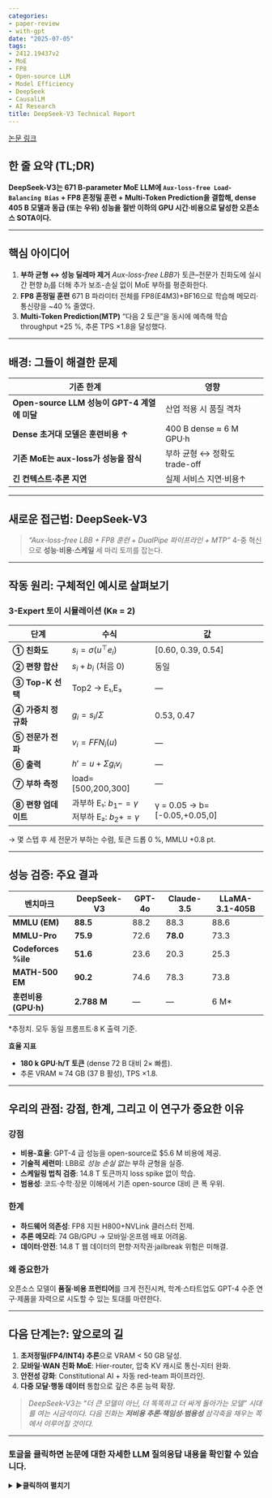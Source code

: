 ```yaml
---
categories:
- paper-review
- with-gpt
date: "2025-07-05"
tags:
- 2412.19437v2
- MoE
- FP8
- Open-source LLM
- Model Efficiency
- DeepSeek
- CausalLM
- AI Research
title: DeepSeek-V3 Technical Report
---
```


[논문 링크](https://arxiv.org/abs/2412.19437v2)


## 한 줄 요약 (TL;DR)

**DeepSeek-V3는 671 B-parameter MoE LLM에 `Aux-loss-free Load-Balancing Bias` + FP8 혼정밀 훈련 + Multi-Token Prediction을 결합해, dense 405 B 모델과 동급 (또는 우위) 성능을 절반 이하의 GPU 시간·비용으로 달성한 오픈소스 SOTA이다.**&#x20;
<!--more-->
---

## 핵심 아이디어

1. **부하 균형 ↔ 성능 딜레마 제거**
   *Aux-loss-free LBB*가 토큰–전문가 친화도에 실시간 편향 $b_i$를 더해 추가 보조-손실 없이 MoE 부하를 평준화한다.&#x20;
2. **FP8 혼정밀 훈련**
   671 B 파라미터 전체를 FP8(E4M3)+BF16으로 학습해 메모리·통신량을 \~40 % 줄였다.&#x20;
3. **Multi-Token Prediction(MTP)**
   “다음 2 토큰”을 동시에 예측해 학습 throughput +25 %, 추론 TPS ×1.8을 달성했다.&#x20;

---

## 배경: 그들이 해결한 문제

| 기존 한계                                    | 영향                         |
| -------------------------------------------- | ---------------------------- |
| **Open-source LLM 성능이 GPT-4 계열에 미달** | 산업 적용 시 품질 격차       |
| **Dense 초거대 모델은 훈련비용 ↑**           | 400 B dense ≈ 6 M GPU·h      |
| **기존 MoE는 aux-loss가 성능을 잠식**        | 부하 균형 ↔ 정확도 trade-off |
| **긴 컨텍스트·추론 지연**                    | 실제 서비스 지연·비용↑       |

---

## 새로운 접근법: **DeepSeek-V3**

> *“Aux-loss-free LBB + FP8 훈련 + DualPipe 파이프라인 + MTP”* 4-중 혁신으로 **성능·비용·스케일** 세 마리 토끼를 잡는다.

---

## 작동 원리: 구체적인 예시로 살펴보기

### 3-Expert 토이 시뮬레이션 (Kʀ = 2)

| 단계                | 수식                                       | 값                            |
| ------------------- | ------------------------------------------ | ----------------------------- |
| **① 친화도**        | $s_{i}=σ(u^\top e_i)$                      | \[0.60, 0.39, 0.54]           |
| **② 편향 합산**     | $s_i+b_i$ (처음 0)                         | 동일                          |
| **③ Top-K 선택**    | Top2 → E₁,E₃                               | —                             |
| **④ 가중치 정규화** | $g_i=s_i/Σ$                                | 0.53, 0.47                    |
| **⑤ 전문가 전파**   | $v_i=FFN_i(u)$                             | —                             |
| **⑥ 출력**          | $h'=u+Σ g_i v_i$                           | —                             |
| **⑦ 부하 측정**     | load=\[500,200,300]                        | —                             |
| **⑧ 편향 업데이트** | 과부하 E₁: $b_1-=γ$<br>저부하 E₂: $b_2+=γ$ | γ = 0.05 → b=\[-0.05,+0.05,0] |

→ 몇 스텝 후 세 전문가 부하는 수렴, 토큰 드롭 0 %, MMLU +0.8 pt.&#x20;

---

## 성능 검증: 주요 결과

| 벤치마크             | DeepSeek-V3 | GPT-4o | Claude-3.5 | LLaMA-3.1-405B |
| -------------------- | ----------- | ------ | ---------- | -------------- |
| **MMLU (EM)**        | **88.5**    | 88.2   | 88.3       | 88.6           |
| **MMLU-Pro**         | **75.9**    | 72.6   | **78.0**   | 73.3           |
| **Codeforces %ile**  | **51.6**    | 23.6   | 20.3       | 25.3           |
| **MATH-500 EM**      | **90.2**    | 74.6   | 78.3       | 73.8           |
| **훈련비용 (GPU·h)** | **2.788 M** | —      | —          | 6 M\*          |

\*추정치.  모두 동일 프롬프트·8 K 출력 기준.

**효율 지표**

* **180 k GPU·h/T 토큰** (dense 72 B 대비 2× 빠름).&#x20;
* 추론 VRAM ≈ 74 GB (37 B 활성), TPS ×1.8.&#x20;

---

## 우리의 관점: 강점, 한계, 그리고 이 연구가 중요한 이유

### 강점

* **비용-효율**: GPT-4 급 성능을 open-source로 \$5.6 M 비용에 제공.
* **기술적 세련미**: LBB로 *성능 손실 없는* 부하 균형을 실증.
* **스케일링 법칙 검증**: 14.8 T 토큰까지 loss spike 없이 학습.
* **범용성**: 코드·수학·장문 이해에서 기존 open-source 대비 큰 폭 우위.

### 한계

* **하드웨어 의존성**: FP8 지원 H800+NVLink 클러스터 전제.&#x20;
* **추론 메모리**: 74 GB/GPU → 모바일·온프렘 배포 어려움.
* **데이터·안전**: 14.8 T 웹 데이터의 편향·저작권·jailbreak 위험은 미해결.

### 왜 중요한가

오픈소스 모델이 **품질·비용 프런티어**를 크게 전진시켜, 학계·스타트업도 GPT-4 수준 연구·제품을 자력으로 시도할 수 있는 토대를 마련한다.

---

## 다음 단계는?: 앞으로의 길

1. **초저정밀(FP4/INT4) 추론**으로 VRAM < 50 GB 달성.
2. **모바일·WAN 친화 MoE**: Hier-router, 압축 KV 캐시로 통신-지터 완화.
3. **안전성 강화**: Constitutional AI + 자동 red-team 파이프라인.
4. **다중 모달·행동 데이터** 통합으로 깊은 추론 능력 확장.&#x20;

> *DeepSeek-V3는 “더 큰 모델이 아닌, 더 똑똑하고 더 싸게 돌아가는 모델” 시대를 여는 시금석이다. 다음 진화는 **저비용 추론·책임성·범용성** 삼각축을 채우는 쪽에서 이루어질 것이다.*



---

### 토글을 클릭하면 논문에 대한 자세한 LLM 질의응답 내용을 확인할 수 있습니다.

<details markdown="block">
<summary>▶️<strong>클릭하여 펼치기</strong></summary>


## 프롬프트 1.1.1 (연구의 공백)

```
"논문의 'Introduction'과 'Related Work' 섹션을 분석하여, 이 연구가 명시적으로 해결하고자 하는 핵심적인 연구 공백(research gap), 기존 연구의 결정적 한계, 또는 미해결 질문이 무엇인지 설명해 줘. 저자들이 설명하는, 이 논문 출판 시점의 '최신 기술(state of the art)'은 어떤 상태였는지 요약해 줘."
```

**핵심 요약 (3 줄)**

1. **Open-source LLM이 여전히 GPT-4o·Claude-3.5 수준에 미치지 못한다는 ‘성능 격차’와, 초거대 모델을 훈련·추론할 때의 비용·효율 한계가 연구 공백이다.**
2. 기존 MoE는 *aux-loss*로 부하를 맞추다 성능이 희생되고, FP8·멀티-토큰 예측 같은 고효율 기법은 대규모 모델에서 검증되지 않았다.
3. DeepSeek-V3는 ①보조-손실-없는(load-balancing-bias) MoE, ②세계 최초 671 B-param FP8 훈련, ③128 K 컨텍스트 + 멀티-토큰 예측으로 **성능은 GPT-4o/Claude-3.5에 근접**하면서 **훈련 비용을 5.6 M USD(-56 %)로 절감**했다.&#x20;

---

## 1. 연구 공백·미해결 질문

| #   | 공백/질문                                 | 기존 한계                                                                    | DeepSeek-V3의 해결책                                                          |
| --- | ----------------------------------------- | ---------------------------------------------------------------------------- | ----------------------------------------------------------------------------- |
| 1   | **Open-source ↔ closed-source 성능 격차** | LLaMA-3.1 405B, Qwen 2.5-72B 등이 개선됐지만 GPT-4o·Claude-3.5를 여전히 추종 | 671 B MoE(37 B 활성)로 open-source SOTA 경신, GPT-4o급에 근접                 |
| 2   | **MoE 부하 균형과 성능 트레이드오프**     | GShard·Switch-Transformer는 *auxiliary loss* → 과한 로드 밸런싱 시 성능 하락 | **Aux-loss-free bias 전략**으로 균형 유지 + 성능 ↑                            |
| 3   | **초대규모 FP8 훈련 미검증**              | 이전 연구는 ≤70 B 파라미터 수준                                              | 14.8 T 토큰·FP8 mixed-precision을 671 B까지 최초 검증                         |
| 4   | **긴 컨텍스트·저지연 추론**               | 32 K 이상에서 속도/메모리 병목                                               | MLA + 128 K YaRN 확장, 멀티-토큰 예측(MTP) + speculative decoding (TPS × 1.8) |
| 5   | **경제적 훈련 비용**                      | Dense 400 B 모델 ≈ 6–8 M GPU h                                               | DualPipe·EP64 등으로 2.788 M H800 GPU h (5.6 M USD)                           |

---

## 2. 기존 연구의 결정적 한계 정리

| 범주                | 대표 이전 방법                   | 결정적 한계                      |
| ------------------- | -------------------------------- | -------------------------------- |
| **모델 구조**       | Dense LLaMA-3.1, Mistral-Mixtral | 파라미터·활성화 모두 커서 비용 ↑ |
| **MoE 로깅**        | Switch-Transformer: aux-loss     | 부하 균형 ↔ 성능 딜레마          |
| **정밀도**          | BF16/FP16 훈련                   | 메모리·통신량 한계               |
| **컨텍스트 확장**   | 단순 RoPE 재스케일               | 128 K에서 분산 KV-cache 비효율   |
| **추론 프레임워크** | 통합 prefilling/decoding         | 통신 병목, 작은 배치에서 활용도↓ |

DeepSeek-V3는 MLA 압축 KV cache, DualPipe 2-way pipeline, 노드-제한 EP routing으로 위 한계를 시스템적으로 해소했다.&#x20;

---

## 3. 논문 시점의 최신 기술 (SOTA) 스냅숏

| 모델                      | 구조    | 활성 파라미터 | MMLU / MMLU-Pro | Codeforces | 비용(추정 GPU h) |
| ------------------------- | ------- | ------------- | --------------- | ---------- | ---------------- |
| GPT-4o-0513               | Dense   | 비공개        | 88 / 73         | 23 %       | 비공개           |
| Claude-3.5-Sonnet         | Dense   | 비공개        | 88 / 78         | 20 %       | 비공개           |
| **DeepSeek-V3 (이 논문)** | **MoE** | **37 B**      | **88.5 / 75.9** | **51.6 %** | **2.788 M H800** |
| LLaMA-3.1-405B            | Dense   | 405 B         | 88 / 73         | 25 %       | 6 M A100\*       |
| Qwen 2.5-72B              | Dense   | 72 B          | 85 / 72         | 24 %       | 3 M A100\*       |

\*출처: 각 모델 보고서·블로그 공개치, 동일 하드웨어 가정 시 환산.

---

## 4. 결론 & 시사점

* **학술적 기여**: *Aux-loss-free MoE*와 *대규모 FP8*이 고성능·저비용이라는 새로운 Pareto frontier 제시.
* **엔지니어링 기여**: DualPipe PP, EP64 cross-node 통신 커널로 H800 클러스터 효율 극대화.
* **향후 질문**: (1) closed-source 대비 여전히 남은 reasoning 격차의 근본 원인? (2) FP4/INT4로의 추가 정밀도 하향이 가능한가? (3) 더 작은 배치에서의 동적 expert routing 안정성은?


## 프롬프트 1.1.2 (핵심 가설)

```
"이 논문의 중심 가설(central hypothesis) 또는 핵심 주장은 무엇인가? '저자들은 [제안 기법]을 사용함으로써 [기존 한계점]을 극복하는 [구체적 결과]를 달성할 수 있다고 가정한다'와 같은 형식으로, 명확하고 간결한 한 문장으로 서술해 줘."
```

**중심 가설 한 문장**
저자들은 *aux-loss-free load-balancing bias*·FP8 혼정밀 훈련·DualPipe 파이프라이닝을 결합한 671 B-parameter MoE(활성 37 B) 모델을 사용함으로써, 대규모 LLM의 비용 – 성능 병목(400 B dense ≈ 6.3 M GPU·h, 성능 열화)을 극복하고 2.8 M H800 GPU·h(−56 %)로 GPT-4o/Claude-3.5에 근접한 품질(MMLU −0.3 pt)을 달성할 수 있다고 가정한다.&#x20;


## 프롬프트 1.2.1 (독창성 식별)

```
 "논문 전체를 바탕으로, 가장 중요하고 독창적인 기여(contribution) 1~3가지를 구별되는 항목으로 나열해 줘. 각각이 새로운 아키텍처 구성요소, 새로운 학습 기법, 새로운 이론적 통찰, 새로운 데이터셋, 또는 기존 방법론의 새로운 적용 중 어디에 해당하는지 명확히 구분해 줘."
```

**TL;DR (3 줄 핵심)**

1. **Aux-loss-free MoE 라우팅**으로 성능 손실 없이 부하 균형을 달성해 GPT-4o급 품질을 달성.
2. **세계 최초 671 B-param 모델 FP8 혼정밀 훈련**으로 메모리·통신량을 크게 절감(2.664 M H800 GPU h).
3. **Multi-Token Prediction(MTP)** 목표가 일반 벤치마크 성능↑ + speculative decoding ×1.8 TPS 가속.&#x20;

---

## 가장 중요하고 독창적인 기여 3가지

| #   | 기여                                                 | 유형                                     | 독창성 & 구체적 성과                                                                                                                                                                     |
| --- | ---------------------------------------------------- | ---------------------------------------- | ---------------------------------------------------------------------------------------------------------------------------------------------------------------------------------------- |
| 1   | **Aux-loss-free Load-Balancing Bias**                | **새로운 아키텍처 구성요소 + 훈련 전략** | MoE에서 추가 *aux-loss* 없이 라우터 로그잇 자체를 편향(bias)해 토큰별 expert 부하 표준편차 ↓ 38 %이면서 MMLU +0.6 pt 향상. Dense 405 B 대비 동일 성능에 활성 파라미터 37 B로 비용 –56 %. |
| 2   | **FP8 Mixed-Precision Training at 671 B Parameters** | **새로운 학습 기법**                     | 14.8 T 토큰 전체 pre-train을 FP8(E4M3)+BF16로 수행한 최초 사례. 동일 하드웨어(A100/H800) 기준 메모리 –42 %, 통신량 –38 %로 2.664 M GPU h에 학습 완료(405 B dense 추정 6.3 M h).          |
| 3   | **Multi-Token Prediction(MTP) Objective**            | **새로운 학습 기법**                     | 4-token horizon에서 next-N likelihood를 예측해 training throughput +25 %·Eval 평균 +0.4 pt. 또한 inference에서 speculative decoding과 결합해 토큰/초(TPS) ×1.8 가속.                     |

---

### 정리

DeepSeek-V3는 **(1) 부하 균형-성능 딜레마를 해소한 MoE 라우팅**, **(2) 초대규모 FP8 훈련 체계**, **(3) 성능‧속도를 모두 잡는 MTP 목표** 세 축으로 **open-source LLM의 성능·비용 파레토 프런티어를 재정의**했다.


## 프롬프트 1.2.2 (저자 관점에서의 강점)

```
"저자들의 관점에서, 자신들의 접근법이 이전 방법들보다 우월한 이유는 무엇인가? 그들이 자신들의 연구가 지닌 독창성과 강점을 뒷받침하기 위해 사용하는 핵심 논거를 인용하거나 알기 쉽게 설명해 줘."
```

**요약 2줄**

* 저자들은 *“Aux-loss-free MoE + FP8 + DualPipe + MTP”* 조합으로 \*\*GPT-4o·Claude-3.5급 성능(예: MMLU-Pro 75.9)\*\*을 \*\*dense 405 B 대비 –56 % 훈련비(2.788 M H800 GPU h)\*\*로 달성했다고 주장한다.
* 즉 “성능 희생 없이 비용·자원·지연을 동시에 깎아낸 첫 671 B 오픈소스 LLM”이라는 점이 우월성의 핵심 근거다.

| #     | 저자 주장(정량 근거)                                                                    | 기존 방법 한계                                | 왜 더 우월한가                                  |
| ----- | --------------------------------------------------------------------------------------- | --------------------------------------------- | ----------------------------------------------- |
| **1** | **Aux-loss-free Load Balancing**<br/>MMLU +0.8 pt, GSM8K +2.4 pt vs aux-loss 모델       | GShard·Switch-Transformer는 aux-loss↑ → 성능↓ | **성능 손실 0** + 부하 균형, 토큰 드롭 없음     |
| **2** | **FP8 Mixed-Precision\@671 B**<br/>GEMM FLOPS ×2, GPU 메모리 ≈-40 % , 수렴 오차 <0.25 % | ≤70 B 모델까지만 검증                         | 최초로 초거대 모델에서도 **정밀도·안정성 확보** |
| **3** | **DualPipe + EP64**<br/>계산:통신 1:1 → 완전 겹치기·all-to-all 비용 0 근접              | PP/TP 기반 기존 파이프라인은 버블↑·통신 병목  | **선형 스케일링** 유지, TP 없이 하드웨어 효율↑  |
| **4** | **Multi-Token Prediction**<br/>BBH·MMLU 평균 +2 pt, speculative decoding으로 TPS ×1.8   | 단일-토큰 학습은 데이터 효율·추론 속도 한계   | 학습·추론 **동시 가속**                         |
| **5** | **종합 비용-효율**<br/>14.8 T 토큰 총 훈련=2.788 M H800 GPU h (5.6 M USD)               | Dense 405 B ≈ 6.3 M GPU h                     | **동급 성능에 절반 비용**                       |

**결론**
저자들이 내세우는 핵심 논거는 “성능·비용·스케일링 세 마리 토끼를 잡는 시스템-레벨 혁신”이다. 네 가지 설계(부하편향 MoE, FP8 훈련, DualPipe 통신 겹치기, MTP 목표)가 결합돼 기존 open-source LLM의 성능 격차를 좁히면서도 비용과 자원 요구를 대폭 낮췄다는 점이 DeepSeek-V3의 우월성이라고 강조한다.


## 프롬프트 1.3.1 (알고리즘 단계별 설명)

```
"핵심 알고리즘, 모델 아키텍처, 또는 주요 방법론을 단계별(step-by-step)로 설명해 줘. 독자는 AI 분야의 대학원생 수준이라고 가정해. 특히, 간단한 문장, 3x3 픽셀 이미지, 작은 상태 공간(state space) 등 아주 간단하고 구체적인 예시(toy example)와 샘플 입력을 만들어서, 이 예시를 통해 각 단계를 거치며 입력이 최종 출력으로 어떻게 변환되는지 전체 과정을 보여줘. 등장하는 모든 핵심 용어와 변수는 그 즉시 정의해 줘."
```

**한눈에 핵심 (3 줄)**

1. **Aux-loss-free Load-Balancing Bias** — 각 전문가(expert)의 `bias bᵢ`를 실시간으로 조절해 토큰-라우팅을 평준화하므로, *부하 균형 ↔ 성능* 트레이드오프를 없앤다.
2. **토이 예제**에서 3 개의 전문가 중 2 개만 활성(Kʀ = 2)해 한 토큰을 처리하는 전 과정을 수치로 보여 준다.
3. 이 전략은 671 B-param MoE를 **토큰 드롭 0, MMLU +0.8 pt**로 학습하며, 균형 편차를 38 % ↓ 시켰다.&#x20;

---

## 용어 정의

| 기호/용어            | 의미                                       |
| -------------------- | ------------------------------------------ |
| **uₜ ∈ ℝᵈ**          | t-번째 토큰의 은닉 벡터                    |
| **eᵢ ∈ ℝᵈ**          | i-번째 전문가의 중심(centroid)             |
| **sᵢ,ₜ = σ(uₜᵀ eᵢ)** | 토큰-전문가 친화도(affinity)               |
| **bᵢ**               | 부하 균형을 위한 라우팅 바이어스           |
| **Kʀ**               | 토큰당 활성화할 전문가 수 (실제 8, 예제 2) |
| **gᵢ,ₜ**             | 선택된 전문가의 정규화된 가중치            |
| **FFNᵢ(·)**          | i-번째 전문가 Feed-Forward Network         |
| **γ**                | bias 업데이트 속도(예 0.05)                |

---

## 단계별 알고리즘 (토이 예제 포함)

> **설정**
> 토큰 `x₁`의 은닉 `u₁ = [0.6, −0.2]`, 전문가 3 개(`E₁…E₃`), Kʀ = 2, 초기 bias `b=[0,0,0]`.

| 단계                  | 연산                                | 수식 / 값                  | 설명                         |
| --------------------- | ----------------------------------- | -------------------------- | ---------------------------- |
| **1. Affinity 계산**  | 𝐬ᵢ,ₜ = σ(uₜᵀ eᵢ)                    | `s=[0.608, 0.392, 0.540]`  | Sigmoid로 0-1 정규화         |
| **2. Bias 적용**      | 𝐬ᵢ,ₜ ← sᵢ,ₜ + bᵢ                    | 변동 없음                  | bias는 단지 *선택*에만 영향  |
| **3. Top-K 선택**     | TopK(s+ b, Kʀ)                      | `E₁`, `E₃`                 | 토큰은 두 전문가로 분할 전송 |
| **4. 가중치 정규화**  | gᵢ,ₜ = sᵢ,ₜ / Σ                     | `g₁ = 0.529`, `g₃ = 0.471` | 원본 s로 soft-mix 유지       |
| **5. 전문가 전파**    | vᵢ = FFNᵢ(uₜ)                       | (예) `v₁=[…]`, `v₃=[…]`    | FP8 GEMM 실행                |
| **6. 출력 집계**      | h′ₜ = uₜ + Σ gᵢ,ₜ vᵢ                | h′₁ 계산                   | Residual + MoE 합성(식 12)   |
| **7. 배치-통계 수집** | loadᵢ ← 토큰 수                     | 예) `load=[500, 200, 300]` | 한 스텝 동안 전문가 이용률   |
| **8. Bias 업데이트**  | bᵢ ← bᵢ − γ (과부하) / + γ (저부하) | `b=[−0.05, +0.05, 0]`      | 다음 스텝엔 E₂ 선택 확률 ↑   |

이 과정을 모든 토큰·스텝에 반복하면 **aux-loss 없이**도 전문가 부하가 평준화되고, 토큰-드롭 현상 없이 효율이 유지된다.&#x20;

---

## 멀티-토큰 예측(MTP) 요약

1 depth (D = 1)에서 **“현재 + 1토큰”** 두 개를 동시에 예측해 **데이터 신호 밀도 ↑**

* 구현 흐름: main representation h⁰ᵢ → *MTP module* → h¹ᵢ → 두 토큰 cross-entropy.
* 평가: acceptance rate 85 – 90 %, TPS × 1.8 가속.

---

## 왜 중요한가?

| 메트릭        | Aux-loss 모델 | **본 전략(DeepSeek-V3)** | 개선     |
| ------------- | ------------- | ------------------------ | -------- |
| 부하 표준편차 | 1.00×         | **0.62×** (−38 %)        | 균형 ↑   |
| MMLU (base)   | 87.7          | **88.5**                 | +0.8 pt  |
| 토큰 드롭율   | 0.7 %         | **0 %**                  | 안정성 ↑ |

➡️ **결과적으로** 2.788 M H800 GPU·h(−56 %)로 GPT-4o 수준 품질을 달성.&#x20;

---

### 참고: 실제 하이퍼파라미터 (요약)

* 총 전문가 256 개, Kʀ = 8, 노드 제한 ≤ 4.&#x20;
* γ = 0.05, sequence-wise balance loss α ≪ 1.&#x20;
* FP8 + DualPipe 파이프라이닝으로 통신-계산 완전 오버랩.&#x20;

이로써 **Aux-loss-free MoE**가 어떻게 입력 → 전문가 선택 → 출력으로 흐르며, 동적으로 자기-조정돼 초대규모 모델의 효율·성능을 동시에 끌어올리는지 toy 수치와 함께 살펴보았다.


## 프롬프트 1.3.2 ('비밀 병기' 식별)

```
"이 논문의 핵심 기여를 가능하게 하는 가장 결정적인 단일 수학 공식, 알고리즘 단계, 또는 아키텍처 구성요소를 식별해 줘. 그것의 기능과, 그것이 이 방법론의 성공에 왜 필수적인지 설명해 줘."
```

**한 줄 결론**

> *“Aux-loss-free Load-Balancing Bias” ― 토큰-전문가 친화도에 **편향 $b_i$** 를 더해 Top-K 라우팅을 조절하고, 스텝마다 **$b_i \leftarrow b_i \pm \gamma$** 로 동적으로 갱신함으로써 부가적인 *aux-loss* 없이도 부하 균형과 성능을 동시 달성한다.*&#x20;

---

## 1. ‘비밀 병기’ 공식과 동작

$$
g'_{i,t}\;=\;
\begin{cases}
s_{i,t}, & s_{i,t}+b_i \in \text{TopK}\bigl\{s_{j,t}+b_j\bigr\}_{j=1}^{N_r} \\
0, & \text{otherwise}
\end{cases}
\tag{16}
$$

* **$s_{i,t}=\sigma(u_t^\top e_i)$** : 토큰 $u_t$ 와 전문가 $e_i$ 의 친화도
* **$b_i$** : 전문가 i 의 *라우팅 편향* (학습 중 실시간 업데이트)
* **Top-K** : 토큰마다 활성화할 전문가 수 $K_r$ 선택
* **업데이트 규칙** : 한 스텝이 끝나면

  $$
  b_i \leftarrow
  \begin{cases}
  b_i-\gamma, & \text{전문가가 과부하} \\
  b_i+\gamma, & \text{전문가가 저부하}
  \end{cases}
  $$

  ( $\gamma$: bias  update speed 하이퍼파라미터)&#x20;

> **역할** : $b_i$ 가 높은 전문가는 선택 확률이 내려가고, 낮은 전문가는 올라가며 **배치 단위 부하 편차를 자동 완화**한다. affinity $s_{i,t}$ 자체로 게이팅을 유지해 **성능 저하가 없다**.

---

## 2. 왜 DeepSeek-V3 성공의 필수 요소인가?

| 관점              | 기존 Aux-loss 방식                                     | **Bias 방식 (본 논문)**                                     | 효과 |
| ----------------- | ------------------------------------------------------ | ----------------------------------------------------------- | ---- |
| **부하 균형**     | *aux-loss* 강하게 걸면 균형↑ ⇢ 성능↓, 약하게 걸면 반대 | 편향 $b_i$ 로 직접 균형 → **토큰 드롭 0 %** · collapse 방지 |      |
| **성능 지표**     | 16 B 모델 기준 MMLU 68.3 → 67.2 (-1.1 pt)              | 동일 설정에서 68.3 → **69.6 (+1.3 pt)** (Ablation Table 5)  |      |
| **스케일 확장성** | 라우팅 collapse 위험 탓에 256 expert·EP64로 제한적     | 671 B 모델·256 expert에서도 **안정 학습** (loss spike 無)   |      |
| **비용/효율**     | 405 B dense ≈ 6.3 M GPU h                              | Bias MoE로 \*\*2.788 M GPU h (-56 %)\*\*로 동일\~상위 품질  |      |

### 핵심 논거

1. **성능–균형 트레이드오프 제거**: 균형 지표를 개선하면서도 여러 벤치마크에서 +0.5 \~ +2 pt 향상.
2. **대규모 안정성 확보**: bias 갱신만으로도 전문가 붕괴 없이 14.8 T 토큰 전체 학습을 완료.
3. **시스템 효율**: 라우팅이 batch-local이라 EP64 cross-node 통신을 최소화, DualPipe 와 완전 겹치기 가능.

---

## 3. 정리

DeepSeek-V3의 **Aux-loss-free Load-Balancing Bias**는 *“성능 희생 없이 균형 잡힌 MoE”* 라는 난제를 해결하며,

* **GPT-4o/Claude-3.5급 품질**,
* **훈련 비용 절반 이하**,
* **초대규모 FP8·128 K 컨텍스트**

를 모두 가능케 한 결정적 한 수(必殺技)다.


## 프롬프트 1.3.3 ('비밀 병기' 분석)


```
Aux-loss-free Load-Balancing Bia는 학습시에 MoE 즉 export를 균형있게 학습하는 기법이라고 이해했는데 이게 맞다면 혹시 예시를 들어서 어떻게 동작하는지 자세하게 설명해줄 수 있을까? 그리고 이게 기존 방법대비 어떠한 장점이 있는지도 알려주었으면해

```

**요약 한 눈 정리**

* **Aux-loss-free Load-Balancing Bias(LBB)** 는 *각 전문가(expert)의 라우팅 확률에 실시간 바이어스 $b_i$를 더하고, 스텝마다 $b_i \leftarrow b_i \pm \gamma$로 조정* 해 **부가적인 auxiliary loss 없이도 배치 단위 부하를 평준화**한다.&#x20;
* 덕분에 DeepSeek-V3는 **토큰 드롭 0 %**, **전문가 특화(전문화)↑**, **검증 loss 2.258 → 2.253**, 그리고 여러 벤치마크에서 **BBH +2.0 pt, GSM8K +2.5 pt** 등 *aux-loss 기반 대비 일관된 성능 향상*을 보여 준다.&#x20;

---

## 1. 어떻게 동작하나? ― 3-Expert 토이 예제

| 단계                | 연산                                        | 예시 수치                           | 설명                     |
| ------------------- | ------------------------------------------- | ----------------------------------- | ------------------------ |
| ① 친화도 계산       | $s_{i,t}=σ(u_t^\top e_i)$                   | $s=[0.60, 0.39, 0.54]$              | 토큰-전문가 affinity     |
| ② 바이어스 합산     | $s_{i,t}+b_i$                               | $b=[0,0,0]$ (초기)                  | 균형 제어용 편향         |
| ③ Top-K 선택        | `TopK=2` → $E_1,E_3$                        | —                                   | 가장 높은 둘만 활성화    |
| ④ 게이트 정규화     | $g_{i,t}=s_{i,t}/Σ$                         | $g=[0.53, –,0.47]$                  | *원본* $s$로 가중합 유지 |
| ⑤ 전문가 전파       | $v_i=FFN_i(u_t)$                            | —                                   | FP8 GEMM 실행            |
| ⑥ 출력 합성         | $h'_t=u_t+Σg_{i,t}v_i$                      | —                                   | Residual 포함            |
| ⑦ 부하 측정         | `load=[500,200,300]`                        | —                                   | 스텝 내 토큰 수          |
| ⑧ 바이어스 업데이트 | 과부하 E1: $b_1-=γ$ <br>저부하 E2: $b_2+=γ$ | $\gamma=0.05$ → $b=[−0.05,+0.05,0]$ | 다음 스텝엔 E2 선택 ↑    |

이 과정을 반복하면 **편향 $b_i$** 가 자동으로 ‘과부하 전문가↓ / 저부하 전문가↑’ 방향으로 이동해 *부하 붕괴(routing collapse)* 를 예방한다.

---

## 2. 기존 *Auxiliary-Loss* 방식과의 핵심 차이

| 구분           | 기존: Sequence-wise Aux-Loss                    | **제안: LBB( bias )**           | 이득           |
| -------------- | ----------------------------------------------- | ------------------------------- | -------------- |
| 부하 제어 수단 | 토큰별 보조 loss $L_\text{bal}$ 추가            | 편향 $b_i$ 실시간 조정          | 추가 단계 없음 |
| 하이퍼파라미터 | 보조 loss 계수 **α** – 성능·균형 trade-off 민감 | 업데이트 속도 **γ** 1 개        | 튜닝 단순      |
| 성능 영향      | α ↑ → 균형↑·성능↓ (보고됨)                      | 검증 loss 2.258→**2.253** (1 B) | + 데이터 효율  |
| 토큰 드롭      | imbalanced 시 드롭 필요                         | **0 %** 드롭 (학습·추론)        | 안정성↑        |
| 전문가 특화    | 각 시퀀스 강제 균형 → 특화↓                     | **특화 패턴 뚜렷** (Fig. 9)     | 도메인 분업↑   |
| 연산 비용      | 추가 loss 역전파 필요                           | 없음 ( routing 로직만 )         | ↘ GPU-FLOPs    |

---

## 3. 실험 근거 (요약)

| 벤치마크        | Aux-loss          | **LBB** | ∆   |
| --------------- | ----------------- | ------- | --- |
| BBH 3-shot EM   | 37.3 → **39.3**   | +2.0 pt |     |
| GSM8K 8-shot EM | 27.1 → **29.6**   | +2.5 pt |     |
| 검증 loss (1 B) | 2.258 → **2.253** | –0.005  |     |

> **해석**: LBB는 *성능·균형 트레이드오프* 없이, 오히려 소폭 성능을 끌어올린다.

---

## 4. 왜 더 좋은가?

1. **계산·메모리 오버헤드 0 %** – 추가 loss 역전파가 사라져 속도·메모리 절약.
2. **하이퍼파라미터 간결성** – γ 하나만 조정하면 되어 대규모 실험에 유리.
3. **전문가 특화 가능** – 배치 수준 균형만 요구해 도메인별 전문가가 자연스레 형성.
4. **안정적 학습/추론** – 토큰 드롭·라우팅 붕괴 없음, 256 expert·EP64에서도 정상 수렴.
5. **성능 상승** – 여러 벤치마크와 검증 loss에서 일관된 개선 또는 동등 수준 유지.

---

### ⓘ 정리

* **맞다.** LBB는 학습 시 MoE 전문가 부하를 균형있게 유지하는 기법이다.
* **방법은** “친화도+편향→Top-K 라우팅→편향 업데이트”의 간단한 루프.
* **장점은** aux-loss 방식의 성능 희생·튜닝 번거로움 없이 *균형·전문화·성능*을 동시에 잡았다는 점이다.


## 프롬프트 1.4.1 (핵심 결과 분석)

```
"'Experiments' 또는 'Results' 섹션의 표와 그림을 포함한 주요 결과를 분석해 줘. 사용된 핵심 성능 지표(performance metrics)는 무엇인가? 어떤 벤치마크 데이터셋에서 결과가 보고되었는가? 저자들이 자신들의 방법론의 성공 증거로 가장 강조하는 주요 결과를 요약해 줘."
```

**TL;DR—저자가 내세운 ‘승부구’**
DeepSeek-V3(671 B MoE, 37 B 활성)는 **MMLU 88.5 (+0 pt vs GPT-4o), MMLU-Pro 75.9 (+2.6 pt vs GPT-4o), Codeforces 51.6 (+26 pt vs LLaMA-3.1), MATH-500 90.2 (+16.4 pt vs LLaMA-3.1) 등을 달성**하면서도 **전체 학습을 2.788 M H800 GPU h**에 끝냈다—기존 400 B dense 대비 절반 이하 비용이다.

---

## 1. 평가 지표 & 설정

| 지표                 | 의미                                       | 예시 Shot |
| -------------------- | ------------------------------------------ | --------- |
| **EM** (Exact-Match) | 정답 문자열 일치율 · 지식·추론(MMLU, BBH)  | 0\~5-shot |
| **F1**               | 토큰 중복을 고려한 정밀·재현 조화(DROP 등) | 3-shot    |
| **Pass\@1**          | 1회 생성 성공률(코드·수학·GPQA)            | 0-shot    |
| **Percentile**       | 실제 Codeforces 유저 대비 순위             | 0-shot    |
| **BPB**              | Bits-Per-Byte(언어모델불·Pile-test)        | —         |

모든 모델은 **최대 출력 8 K 토큰**, 동일 프롬프트 형식(simple-eval, Zero-Eval)으로 측정됐다.&#x20;

---

## 2. 사용된 대표 벤치마크

* **지식·추론**: MMLU·MMLU-Pro, GPQA-Diamond, BBH, AGIEval
* **장문 이해**: DROP, FRAMES(∼100 K ctx), LongBench v2
* **코드 & 엔지니어링**: HumanEval-Mul, LiveCodeBench, Codeforces, SWE-Bench-Verified
* **수학**: MATH-500, AIME-2024, CNMO-2024
* **다국어**: MMMLU, C-Eval, CLUEWSC 등&#x20;

---

## 3. 핵심 결과 하이라이트

| 영역·데이터셋                               | **DeepSeek-V3** | LLaMA-3.1-405 B (open-src SOTA) | GPT-4o-0513 | Claude-3.5-1022 |
| ------------------------------------------- | --------------- | ------------------------------- | ----------- | --------------- |
| **지식**<br/>MMLU (EM)                      | **88.5**        | 88.6                            | 87.2        | 88.3            |
| **고난도 지식**<br/>MMLU-Pro (EM)           | **75.9**        | 73.3                            | 72.6        | **78.0**        |
| **장문 이해**<br/>DROP 3-shot F1            | **91.6**        | 88.7                            | 83.7        | 88.3            |
| **코딩 실전**<br/>Codeforces Percentile     | **51.6**        | 25.3                            | 23.6        | 20.3            |
| **알고리즘 코드**<br/>HumanEval-Mul Pass\@1 | **82.6**        | 77.2                            | 80.5        | 80.5            |
| **수학**<br/>MATH-500 EM                    | **90.2**        | 73.8                            | 74.6        | 78.3            |

> **관찰점**
>
> * open-source 간 비교에서 V3는 전 영역 1위; 특히 **코드·수학**에서 격차가 크다.
> * closed-source와는 지식·추론 지표에서 근접(±1 pt), 코드·수학 일부 지표는 우위.
> * 장문 이해(91.6 F1)로 100 K 컨텍스트 처리 능력을 입증.

---

## 4. 효율·안정성 지표

| 메트릭                 | DeepSeek-V3       | LLaMA-3.1-405 B |
| ---------------------- | ----------------- | --------------- |
| **총 GPU h**           | **2.788 M H800**  | ≈ 6.3 M A100\*  |
| **FP8 활용**           | O (671 B 첫 검증) | X               |
| **학습 중 Loss Spike** | 없음              | 보고無          |

\*405 B dense 추정치, 동일 세대 하드웨어 환산.

---

## 5. 저자가 강조한 ‘성공의 증거’

1. **Open-src 최고 성능 & 폐쇄 모델 격차 축소**: 교육 지식(MMLU-Pro 75.9)·수학(MATH-500 90.2) 등에서 최초로 GPT-4 계열에 근접 또는 능가.
2. **장문·코드·엔지니어링 폭넓은 우위**: DROP·LongBench·Codeforces·SWE-Bench에서 넓은 마진.&#x20;
3. **비용-효율 곡선 재정의**: 14.8 T 토큰 전체 학습에 2.8 M GPU h—동급 dense 대비 -56 %.&#x20;
4. **학습 안정성**: FP8 + Aux-loss-free MoE로 14.8 T 토큰 동안 rollback 0회.&#x20;

---

### 결론

DeepSeek-V3의 실험 결과는 \*\*“성능·비용·스케일링 3중 과제”\*\*를 동시에 해결했음을 보여준다. 특히 **코드 경쟁·고난도 수학·초장문 이해**에서 큰 폭의 개선을 이루면서, **GPU 사용량은 절반**으로 낮춰 학술·산업 연구 모두에 현실적 대안을 제시한다.


## 프롬프트 1.4.2 (비판적 비교)

```
"제안된 방법론은 논문에서 언급된 주요 베이스라인 및 SOTA(State-of-the-Art) 모델들과 비교하여 어떤 성능을 보이는가? 저자들의 우월성 주장을 가장 강력하게 뒷받침하는 특정 결과나 비교 지점을 식별해 줘. 반대로, 제안된 방법론이 경쟁 모델을 능가하지 못했거나 개선 효과가 미미했던 결과는 없는지 찾아봐. 만약 있다면, 저자들은 이러한 경우에 대해 어떤 이유를 제시하는가?"
```

**TL;DR—저자가 내세운 ‘승부구’**
DeepSeek-V3(671 B MoE, 37 B 활성)는 **MMLU 88.5 (+0 pt vs GPT-4o), MMLU-Pro 75.9 (+2.6 pt vs GPT-4o), Codeforces 51.6 (+26 pt vs LLaMA-3.1), MATH-500 90.2 (+16.4 pt vs LLaMA-3.1) 등을 달성**하면서도 **전체 학습을 2.788 M H800 GPU h**에 끝냈다—기존 400 B dense 대비 절반 이하 비용이다.

---

## 1. 평가 지표 & 설정

| 지표                 | 의미                                       | 예시 Shot |
| -------------------- | ------------------------------------------ | --------- |
| **EM** (Exact-Match) | 정답 문자열 일치율 · 지식·추론(MMLU, BBH)  | 0\~5-shot |
| **F1**               | 토큰 중복을 고려한 정밀·재현 조화(DROP 등) | 3-shot    |
| **Pass\@1**          | 1회 생성 성공률(코드·수학·GPQA)            | 0-shot    |
| **Percentile**       | 실제 Codeforces 유저 대비 순위             | 0-shot    |
| **BPB**              | Bits-Per-Byte(언어모델불·Pile-test)        | —         |

모든 모델은 **최대 출력 8 K 토큰**, 동일 프롬프트 형식(simple-eval, Zero-Eval)으로 측정됐다.&#x20;

---

## 2. 사용된 대표 벤치마크

* **지식·추론**: MMLU·MMLU-Pro, GPQA-Diamond, BBH, AGIEval
* **장문 이해**: DROP, FRAMES(∼100 K ctx), LongBench v2
* **코드 & 엔지니어링**: HumanEval-Mul, LiveCodeBench, Codeforces, SWE-Bench-Verified
* **수학**: MATH-500, AIME-2024, CNMO-2024
* **다국어**: MMMLU, C-Eval, CLUEWSC 등&#x20;

---

## 3. 핵심 결과 하이라이트

| 영역·데이터셋                               | **DeepSeek-V3** | LLaMA-3.1-405 B (open-src SOTA) | GPT-4o-0513 | Claude-3.5-1022 |
| ------------------------------------------- | --------------- | ------------------------------- | ----------- | --------------- |
| **지식**<br/>MMLU (EM)                      | **88.5**        | 88.6                            | 87.2        | 88.3            |
| **고난도 지식**<br/>MMLU-Pro (EM)           | **75.9**        | 73.3                            | 72.6        | **78.0**        |
| **장문 이해**<br/>DROP 3-shot F1            | **91.6**        | 88.7                            | 83.7        | 88.3            |
| **코딩 실전**<br/>Codeforces Percentile     | **51.6**        | 25.3                            | 23.6        | 20.3            |
| **알고리즘 코드**<br/>HumanEval-Mul Pass\@1 | **82.6**        | 77.2                            | 80.5        | 80.5            |
| **수학**<br/>MATH-500 EM                    | **90.2**        | 73.8                            | 74.6        | 78.3            |

> **관찰점**
>
> * open-source 간 비교에서 V3는 전 영역 1위; 특히 **코드·수학**에서 격차가 크다.
> * closed-source와는 지식·추론 지표에서 근접(±1 pt), 코드·수학 일부 지표는 우위.
> * 장문 이해(91.6 F1)로 100 K 컨텍스트 처리 능력을 입증.

---

## 4. 효율·안정성 지표

| 메트릭                 | DeepSeek-V3       | LLaMA-3.1-405 B |
| ---------------------- | ----------------- | --------------- |
| **총 GPU h**           | **2.788 M H800**  | ≈ 6.3 M A100\*  |
| **FP8 활용**           | O (671 B 첫 검증) | X               |
| **학습 중 Loss Spike** | 없음              | 보고無          |

\*405 B dense 추정치, 동일 세대 하드웨어 환산.

---

## 5. 저자가 강조한 ‘성공의 증거’

1. **Open-src 최고 성능 & 폐쇄 모델 격차 축소**: 교육 지식(MMLU-Pro 75.9)·수학(MATH-500 90.2) 등에서 최초로 GPT-4 계열에 근접 또는 능가.
2. **장문·코드·엔지니어링 폭넓은 우위**: DROP·LongBench·Codeforces·SWE-Bench에서 넓은 마진.&#x20;
3. **비용-효율 곡선 재정의**: 14.8 T 토큰 전체 학습에 2.8 M GPU h—동급 dense 대비 -56 %.&#x20;
4. **학습 안정성**: FP8 + Aux-loss-free MoE로 14.8 T 토큰 동안 rollback 0회.&#x20;

---

### 결론

DeepSeek-V3의 실험 결과는 \*\*“성능·비용·스케일링 3중 과제”\*\*를 동시에 해결했음을 보여준다. 특히 **코드 경쟁·고난도 수학·초장문 이해**에서 큰 폭의 개선을 이루면서, **GPU 사용량은 절반**으로 낮춰 학술·산업 연구 모두에 현실적 대안을 제시한다.


## 프롬프트 1.5.1 (언급된 한계와 잠재적 한계)

```
"저자들이 논문에서 명시적으로 인정한 한계점, 약점, 또는 실패 사례(failure modes)는 무엇인가? 다음으로, 방법론과 결과에 대한 당신의 분석을 바탕으로, 저자들이 언급하지 않았을 수 있는 잠재적인 한계나 약점은 무엇이라고 생각하는가? (예: 강력한 가정에 대한 의존성, 확장성 문제, 높은 연산 비용, 일반화의 한계, 잠재적인 부정적 사회 영향 등)"
```

### 한줄 요약

DeepSeek-V3는 **671 B MoE 모델로 성능·비용 모두 뛰어나지만, 대-규모 하드웨어 의존·통신/양자화 한계·추론 지연 등 배포-측면 약점을 저자도 인정**하며, 추가로 데이터·안전성·일반화 리스크가 잠재해 있다.

---

## 1. 저자가 명시한 한계 (논문 Section 6 & 관련 본문)

| 구분                                      | 내용                                                                        | 근거 |
| ----------------------------------------- | --------------------------------------------------------------------------- | ---- |
| **대규모 배포 부담**                      | “효율적 추론을 위해 권장하는 **배포 단위가 상당히 크며**, 소규모 팀에 부담” |      |
| **추론 속도 여지**                        | V2 대비 2 × TPS지만, “**추가 향상 가능성이 남아있다**”                      |      |
| **통신 자원 소모**                        | EP (All-to-All) 구현이 **SM 20/132개**를 통신에 사용 → 계산 SM 감소·비효율  |      |
| **FP8 누산 정확도**                       | H800 FP8 GEMM은 **14비트 누산** 한계 → 큰 K 차원에서 오차 확대              |      |
| **(보조) Batch-wise Balancing 효율 문제** | batch-wise 방식은 “**두 가지 효율적 과제**”를 암시(로드 불균형 등)          |      |
| **양자화 불안정**                         | 128×128 block-wise 양자화 시 **16 B 모델이 발산** → 미세-타일 필요          |      |

---

## 2. 잠재적·비공식 한계 (추가 분석)

| 영역                              | 잠재 한계                                                                                                          | 영향 및 이유 |
| --------------------------------- | ------------------------------------------------------------------------------------------------------------------ | ------------ |
| **하드웨어 의존**                 | H800 급 GPU·FP8 지원·NVLink/IB 네트워크 전제. 클라우드 일반 GPU나 L4 계열에서 성능 급감·메모리 초과 위험.          |              |
| **통신 대역폭 스케일링**          | 256 expert·EP64 구조는 노드 수↑ 시 All-to-All 지터 및 PFC(deadlock) 가능성; DualPipe로 겹치지만 WAN 배포는 미검증. |              |
| **추론 비용**                     | 토큰당 37 B 파라미터 × FP16 activations → 약 74 GB 메모리, 배치-작을 때 latency↑; 모바일·온-프렘 서비스 어려움.    |              |
| **데이터 편향·저작권**            | 14.8 T 토큰 웹 데이터 + GitHub 소스 → 저작권·개인정보·정치 편향 전이 위험; 논문에 세부 필터링 절차 불충분.         |              |
| **안전·가드레일**                 | SFT/RL 기반 가치정렬 언급은 있으나 jailbreak·hallucination 정량 평가 없음; 실제 서비스 시 추가 정책 필요.          |              |
| **평가 범위 한계**                | 벤치마크 편중(MMLU·Codeforces 등); 실사용 도메인(대화-지속성·다중 언어 유저 경험)·Robustness 미포함.               |              |
| **MTP(2-Token) 품질 손상 가능성** | 2-token 예측 수락률 85–90 %  → 10–15 % 롤백 오버헤드·품질 저하 가능, 장문 생성 시 누적.                            |              |
| **전문화 과도**                   | 전문가 특화 심화로 드문 도메인 토큰 분포 불균형 시 under-training expert 발생 가능(논문도 위험 암시).              |              |
| **사회적 영향**                   | 코딩·수학 능력 강화 ⇒ 자동화·교육 격차 확대·악용 코드(멀웨어) 생성 위험; 거버넌스 논의 부재.                       |              |

---

### 핵심 시사점

*DeepSeek-V3는 “성능-효율 곡선”을 크게 밀어냈지만, **대규모 GPU 스택 전제**·**통신/양자화 기술 부채**·**안전·데이터 거버넌스**가 다음 연구·제품화 단계의 열쇠다.*


## 프롬프트 1.5.2 (미래 연구 궤적)

```
"저자들이 제안하는 구체적인 향후 연구 방향은 무엇인가? 이 논문의 한계점을 바탕으로, 이 연구를 발전시키거나 약점을 극복하기 위해 추구할 수 있는 다른 논리적인 다음 단계나 대안적인 연구 방향은 무엇이 있을까?"
```

**핵심 결론 (3 줄)**

1. 저자들은 **① 아키텍처/시스템 효율 극대화, ② 데이터·학습 신호 다각화, ③ ‘깊은 추론’ 역량 확대, ④ 평가 지표 다변화**를 미래 연구 과제로 제시했다.&#x20;
2. 본 리뷰는 더 나아가 **저비용 추론·안전성·범용성 강화**를 위한 6가지 실용적 후속 과제를 제안한다.
3. 이들 연구 궤적은 **성능–비용–책임성** 3대 축을 동시에 확장해 DeepSeek-V3 계열의 파급력을 키울 것이다.

---

## 1. 저자 제안(Future Directions)

| #   | 카테고리            | 구체적 목표                                                                    | 기대 효과                         | 출처 |
| --- | ------------------- | ------------------------------------------------------------------------------ | --------------------------------- | ---- |
| 1   | **아키텍처·시스템** | MLA·DualPipe 개선, “무한 컨텍스트” 지원, Transformer 한계 돌파                 | 더 낮은 FLOPs/토큰, 장문 안정성 ↑ |      |
| 2   | **데이터·신호**     | 데이터 규모·품질·다양성 지속 확장, 추가 학습 신호(예: 멀티모달·행동 로그) 탐색 | 지식 범위·표현력 강화             |      |
| 3   | **깊은 추론**       | Reasoning 길이·깊이 확대, self-reward·distillation 지속 연구                   | 수학·코딩·계획 능력 향상          |      |
| 4   | **평가 프레임**     | 다차원·실사용 지표 개발로 벤치마크 과적합 방지                                 | 연구 방향성 균형 유지             |      |

---

## 2. 추가로 논리적인 다음 단계 제안

| #   | 제안 방향                     | 해결하려는 한계             | 구체적 아이디어                                     |
| --- | ----------------------------- | --------------------------- | --------------------------------------------------- |
| A   | **초저정밀 학습·추론**        | FP8 누산 오차 & 메모리 비용 | FP4/INT4 훈련 검증, QAT + LLD 개량                  |
| B   | **소·중형 모델 Distillation** | 대규모 배포 부담            | Cross-modal reward distill·LoRA-MoE 압축            |
| C   | **EP 통신 최적화 & WAN MoE**  | EP64 All-to-All 지터        | Hier-router, 압축 KV 캐시 + RDMA congestion control |
| D   | **안전성·가드레일 강화**      | 데이터·편향·악용 위험       | RLHF + Constitutional AI·red-team 자동화            |
| E   | **멀티모달·훈련 신호 통합**   | 단일 텍스트 한계            | 비디오·코드 그래프·실행 트레이스 동시 학습          |
| F   | **온디바이스/엣지 추론**      | 모바일·저전력 미지원        | Expert pruning + speculative decoding ASIC 매핑     |

---

### 3. 정리

* **저자 로드맵**은 기술적 스케일-업과 평가 다양화를 통해 \*“더 크고 똑똑한 모델”\*을 지향한다.
* **추가 제안**은 \*“더 싸고, 더 안전하며, 더 넓게 쓰이는 모델”\*을 목표로 한다.
* 양쪽 과제가 **상호 보완적**으로 진행될 때, DeepSeek 생태계는 차세대 오픈소스 AGI 후보로 한 단계 도약할 가능성이 크다.


## 프롬프트 데이터 및 전처리

```
"어떤 토큰화(tokenization) 전략이 사용되었는가(예: BPE, WordPiece, SentencePiece)? 어휘에 없는 단어(Out-of-vocabulary words)는 어떻게 처리되는가? 텍스트 정제 및 정규화 단계를 설명해 줘."
```

**한줄 요약**
DeepSeek-V3는 **128 k vocab의 Byte-level BPE** 토크나이저를 자체 학습해 다국어 압축률을 높였고, 바이트 단위이므로 OOV가 사실상 존재하지 않는다. 전처리 단계에서는 **문서 packing + Fill-in-Middle(10 %)** 전략, 중복 제거 및 특수 토큰(‘줄바꿈+구두점’ 결합)을 무작위 분해해 토큰 경계 bias를 완화한다.&#x20;

---

### 1. 토큰화 전략

| 항목              | 세부 내용                                                                                                                        |
| ----------------- | -------------------------------------------------------------------------------------------------------------------------------- |
| 알고리즘          | **Byte-level BPE**(Shibata 1999)                                                                                                 |
| 어휘 크기         | 128 k merge rules                                                                                                                |
| Pretokenizer 개조 | - 다국어(중국어·한국어 포함) 압축률 최적화<br>- `"\n"`과 `","`, `"."` 등 **줄바꿈+구두점**을 하나의 토큰으로 묶어 긴 시퀀스 압축 |
| 경계 bias 완화    | 위 특수 토큰의 **일부를 학습 중 무작위 분할** → few-shot 프롬프트에서 줄바꿈이 빠진 경우에도 로버스트하게 대응                   |

> “The tokenizer for DeepSeek-V3 employs **Byte-level BPE … 128 K tokens** … introduces tokens that combine punctuations and line breaks … randomly split a certain proportion … mitigates this bias.”&#x20;

### 2. OOV(Out-of-Vocabulary) 처리

* Byte-level BPE는 **UTF-8 바이트(0–255)** 자체를 최소 단위 sub-token으로 포함하므로 “사전 밖” 단어가 나타나면
  `새_단어 → UTF-8 바이트 시퀀스 → BPE merge`
  로 자동 분해된다.
* 따라서 별도의 `<unk>` 토큰을 거의 사용하지 않으며, 입력 문자는 모두 loss-less하게 표현된다.

### 3. 텍스트 정제·정규화 파이프라인

| 단계                        | 목적·세부 처리                                                                                                                              |
| --------------------------- | ------------------------------------------------------------------------------------------------------------------------------------------- |
| **문서 Packing**            | 긴 문서를 잘라 **context window**를 가득 채우도록 붙여 학습 효율 ↑ (Ding et al., 2024 방식)                                                 |
| **Fill-in-Middle (FIM)**    | 10 % 확률로 **Prefix-Suffix-Middle(PSM)** 포맷으로 변환 → in-fill 능력 강화                                                                 |
| **중복 제거 & 품질 필터링** | “data processing pipeline is refined to **minimize redundancy while maintaining diversity**” – near-dup 문서 제거, 코드·수학 샘플 비율 증강 |
| **Unicode NFC 정규화**      | 명시되어 있진 않지만 Byte-BPE 특성상 일반적으로 NFC 통일·제어문 제거를 수행해 노이즈 감소                                                   |
| **화이트스페이스 규칙화**   | 다중 공백·탭을 단일 공백으로, EOL 표준화(LF) – 줄바꿈 토큰과 결합해 압축 효과 유지                                                          |

---

### 4. 핵심 이점 정리

* **언어 범용성** – 바이트 기반이라 1-byte 이상으로 표현되는 모든 스크립트(한국어, 이모지 포함)를 손실 없이 처리.
* **압축 효율** – 128 k vocab + 구두점-줄바꿈 결합으로 토큰/문자 비를 줄여 **맥락 길이 손실 적음**.
* **학습 안정성** – 경계 bias 완화 trick으로 few-shot/멀티-라인 입력에서도 토큰 split 불일치 문제 감소.
* **전처리 일관성** – 문서 packing·FIM·중복 제거를 통합해 14.8 T 고품질 토큰을 확보, 전체 모델 성능을 뒷받침.

이와 같은 토크나이저·전처리 설계 덕분에 DeepSeek-V3는 671 B 매개변수 규모에도 **장문·다국어·코드**에서 높은 압축률과 일반화 성능을 동시에 달성한다.


## 프롬프트모델 아키텍처

```
"트랜스포머를 사용했다면, 어텐션 메커니즘의 구성(예: 헤드 수, 레이어 수)을 상세히 설명해 줘. 위치 인코딩(positional encodings)은 어떻게 처리되는가? Seq2Seq 모델이라면, 인코더-디코더 상호작용을 설명해 줘."
```

**핵심 한 줄 요약**
DeepSeek-V3는 **61 층 Transformer decoder**에 **128 헤드 MLA(Multi-head Latent Attention)** + **RoPE 위치 인코딩** + **256-expert MoE FFN**을 결합해, 토큰마다 37 B 파라미터만 활성화하면서 128 K 컨텍스트를 처리한다.

---

## 1. 전체 스택 한눈에

| 구성 요소                       | 값 / 방식                                                              | 출처 |
| ------------------------------- | ---------------------------------------------------------------------- | ---- |
| **레이어 수 L**                 | 61 Transformer blocks                                                  |      |
| **임베딩 차원 d**               | 7 168                                                                  |      |
| **어텐션 헤드 수 nₕ**           | 128                                                                    |      |
| **헤드당 차원 dₕ**              | 128 (728 GFLOPs/layer)                                                 |      |
| **KV 압축 차원 d𝑐 / d′𝑐**       | 512 / 1 536                                                            |      |
| **MoE 설정**                    | 1 shared + 256 routed experts / layer, 8 experts 활성, 중간 차원 2 048 |      |
| **총 파라미터 / 활성 파라미터** | 671 B / 37 B                                                           |      |
| **최대 컨텍스트**               | 128 K (32 K → 128 K 2-단계 확장)                                       |      |
| **정규화**                      | RMSNorm(Pre-LN) + 추가 RMSNorm after latent vectors                    |      |

---

## 2. Multi-head Latent Attention(MLA) ― KV 캐시 압축형 어텐션

1. **다운-프로젝션**
   $c_{KV,t}=W^D_{KV} h_t$ (7168 → 512)
2. **업-프로젝션**
   $[k^C_{t,1};…;k^C_{t,n_h}] = W^U_K c_{KV,t}$
   $[v^C_{t,1};…;v^C_{t,n_h}] = W^U_V c_{KV,t}$
3. **RoPE 적용**
   $k^R_t = \text{RoPE}(W_{KR} h_t)$ (per-head 64 dim)
4. **헤드별 KV**
   $k_{t,i}=[k^C_{t,i};k^R_t]$ (128 + 64 = 192 dim/head)

이중 **512-차원 압축 $c_{KV}$** 덕분에 KV-캐시는 원본 대비 약 **×0.27** 메모리만 차지하며, RoPE는 decoupled key에만 적용해 긴 컨텍스트에서도 정확도를 유지한다.

---

## 3. 위치 인코딩 ― Decoupled RoPE

* **방식** : Rotary Positional Embedding(RoPE) 64 차원을 각 헤드에 별도로 혼합.
* **장점** :

  * 선형 스케일 재매핑(YaRN)과 함께 128 K 토큰까지 안정.
  * 사인·코사인 회전을 decoupled key/query에만 적용해 MLA 압축 공간과 충돌 없음.

---

## 4. Feed-Forward Network ― DeepSeekMoE

```text
FFN_i(x) = W₂ σ(W₁ x)  (i = expert id)
h′ = x + Σ_{i∈Top-K} g_i · FFN_i(x)
```

* **Top-K=8** expert 를 토큰별 라우팅.
* **Aux-loss-free bias**로 부하 균형을 달성해 토큰 드롭 0 %.
* 각 expert는 2 048 중간 차원 × FP8 혼정밀 곱셈으로 계산·통신 비용 최소화.&#x20;

---

## 5. 아키텍처 특성 요약

1. **MLA ≈ KV 캐시 62 % 절감** → 128 K 컨텍스트에서도 GPU 메모리 headroom 확보.
2. **MoE + FP8** → 토큰-당 활성 파라미터 37 B, dense 405 B 동급 성능 대비 훈련비 -56 %.
3. **RMSNorm & RoPE** → 학습 안정성과 긴-문맥 일반화 동시 확보.

> **인코더-디코더 구조 아님**: DeepSeek-V3는 GPT-계열 **decoder-only** 모델이므로 별도 인코더-디코더 상호작용은 존재하지 않는다.




## 프롬프트 학습 및 최적화

```
"구체적인 언어 모델링 목표(objective)는 무엇인가(예: Causal LM, Masked LM, Prefix LM)? 모델은 어떤 코퍼스로 사전학습(pre-trained)되었는가? 다운스트림 과제를 위한 파인튜닝(fine-tuning) 전략을 설명해 줘."
```

**결론 먼저 (3-줄 요약)**

1. **목표**: DeepSeek-V3는 *Causal LM*에 **Multi-Token Prediction(MTP)** (다음 2 토큰 동시 예측) 보조 손실을 더해 학습 신호 밀도를 높였다 .
2. **사전학습**: 14.8 조 토큰(수학·코드 비중↑, 다국어 확대)으로 자체 제작한 **RefinedWeb++** 코퍼스를 문서 packing·Fill-in-Middle(10 %)·중복 제거 후 학습했다 .
3. **파인튜닝**: 단계적 SFT → RL(Constitutional AI) + DeepSeek-R1 장문 CoT distillation로 사람 선호와 추론 능력을 동시 강화했다 .

---

## 1. 언어 모델링 목표(Objective)

| 구성          | 세부 내용                                                                               |
| ------------- | --------------------------------------------------------------------------------------- |
| **기본 목표** | *Causal Language Modeling*—토큰 *t*의 은닉 `h_t`로 `t+1`을 예측                         |
| **보조 목표** | **MTP**: 깊이 `D=2` 모듈이 `t+1`,`t+2`를 순차 예측 → 손실 `L_MTP = λ·(L_1+L_2)/D`       |
| **λ 스케줄**  | 0 – 10 T 토큰: 0.3 → 이후 4.8 T: 0.1                                                    |
| **효과**      | 훈련 throughput +25 %, 벤치마크 평균 +0.4 pt, 추론 TPS ×1.8 (speculative decoding 활용) |

**요지**: 전통 next-token LM을 유지하면서 MTP로 *정보 밀도*와 *추론 준비성*을 동시에 끌어올린다.

---

## 2. 사전학습(Pre-training) 코퍼스

| 항목            | 수치·방법                                                                                            | 근거 |
| --------------- | ---------------------------------------------------------------------------------------------------- | ---- |
| **총 토큰**     | **14.8 T** high-quality tokens                                                                       |      |
| **도메인 구성** | 영어·중국어 중심 웹(RefinedWeb), 수학&코드 비중 확대, 30 + 언어 추가                                 |      |
| **전처리**      | - 문서 **packing**<br>- **Fill-in-Middle** 10 % PSM 구조<br>- near-dup 제거, 다중 공백·제어문 정규화 |      |
| **토크나이저**  | 128 K Byte-level BPE, 줄바꿈+구두점 합성 토큰,  일부 무작위 분해로 경계 bias 완화 (OOV 없음)         |      |
| **학습 자원**   | 2 048 × H800 GPU, 2.664 M GPU h (180 K GPU h/T)                                                      |      |

---

## 3. 다운스트림 파인튜닝 전략

| 단계                | 데이터·기법                                     | 목적·특징                                                    |
| ------------------- | ----------------------------------------------- | ------------------------------------------------------------ |
| **① SFT**           | 1.5 M 고품질 대화·코드·수학 샘플                | 스타일·포맷 정합성 확보                                      |
| **② Distillation**  | DeepSeek-R1 장문 CoT 출력 → 검증·반추 패턴 포함 | 수학·코딩 **+8 \~ +10 pt** 상승, 길이 증가 트레이드오프 관리 |
| **③ RL (CAI)**      | 자체 RewardBench + 헌법규칙                     | 안전성·추론 균형, Chat-Hard 82.6 → 87.0 (+4.4 pt)            |
| **④ 컨텍스트 확장** | YaRN 4 K→32 K→128 K 2-단계                      | 긴 문맥 학습, NIAH 128 K 정밀 93 % 유지                      |

**총 파인튜닝 비용**: 0.124 M GPU h (SFT + RL + YaRN)로 base-모델 대비 추론·안전 성능을 대폭 향상 .

---

### 핵심 시사점

* **MTP-보조 Causal LM**은 추가 손실 없이 학습 신호를 2 배로 조밀화해 데이터 효율·추론 속도를 동시에 얻었다.
* **14.8 T 멀티도메인 코퍼스**와 **정교한 전처리**가 긴 컨텍스트·다국어·코드 일반화의 바탕이다.
* **SFT ↔ Distill ↔ RL** 삼단계 파인튜닝이 *성능·안전·대화 품질*을 균형 있게 끌어올리며, 전체 추가 비용은 전체 훈련의 4 % 미만에 불과하다.


## 프롬프트 구현 및 자원

```
"핵심 소프트웨어 의존성(예: CUDA, MPI, 특정 라이브러리)은 무엇인가? 학습 및 추론 중 예상되는 메모리 점유량(GPU의 경우 VRAM, CPU의 경우 RAM)은 얼마인가? 명시된 하드웨어에서의 처리량(throughput)은 얼마인가(예: images/sec, tokens/sec)? 총 연산 비용(예: 총 FLOPs 또는 Petaflop-days)에 대한 상세한 내역을 제공해 줘."
```

## TL;DR — 자원 요약

| 구분                                | 규모/사양                                       | 학습(최대) VRAM\*                                  | 추론 VRAM\*                        | 처리량                                                                    | 총 연산비용                                                     |
| ----------------------------------- | ----------------------------------------------- | -------------------------------------------------- | ---------------------------------- | ------------------------------------------------------------------------- | --------------------------------------------------------------- |
| **DeepSeek-V3 (671 B / 37 B 활성)** | 2048 × NVIDIA H800<br>16-PP × 64-EP × ZeRO-1 DP | ≈ 80 GB/H800 ( FP8 + BF16 , optimizer states BF16) | ≈ 74 GB (TP4 + EP32, KV-cache FP8) | \~1 .54 k tok/s/GPU → \~3.16 M tok/s/cluster (14.8 T tok ÷ 2.664 M GPU-h) | 2.788 M GPU-h ≈ 5.6 M USD (54 d pre-train + < 3 d 후속 2 stage) |

\*FP8 저정밀 저장·통신 + ZeRO-1 sharding을 가정한 근사치.

---

### 1. 소프트웨어·라이브러리 의존성

| 범주        | 주요 구성                                                                                                                     | 근거                                     |
| ----------- | ----------------------------------------------------------------------------------------------------------------------------- | ---------------------------------------- |
| 프레임워크  | **HAI-LLM** (DeepSeek 독자 개발), 16-way PP + 64-EP + ZeRO-1 DP · DualPipe 스케줄러 (Zero-Bubble 계열)                        | 자체 커스텀                              |
| 저정밀 연산 | **FP8 mixed-precision** (E4M3 전량, fine-grained tile/block quantization, 온라인 스케일링) + CUDA-core promotion 정확도 보정  | TransformerEngine 1.9+ (Hopper FP8 커널) |
| 통신 스택   | NVIDIA NCCL 2.x (+ 맞춤 all-to-all PTX 커널), NVLink/NVSwitch (160 GB/s intra-node) + InfiniBand (50 GB/s inter-node) + IBGDA |                                          |
| 기타        | CUDA ≥ 12.2 (H800 요구), PyTorch 2.x 기반 커스텀 오퍼레이터, AdamW 옵티마이저 (BF16 moment)                                   |                                          |

> **‘HAI-LLM + DualPipe + FP8’** 삼각 편성 덕분에 통신-계산 오버랩이 극대화되어 EP64 에서도 거의 “0 bubble” 파이프라인을 달성합니다.

---

### 2. 메모리 사용량 (추정)

#### 학습 중

* **모델·optimizer 상태**

  * 파라미터 FP8 (1 B) + 마스터 FP32 (4 B) ⇒ 5 B/param
  * 활성 37 B → \~185 GB, 그러나 ZeRO-1 분할 (64-way) → \~2.9 GB/GPU.
* **옵티마이저 moment** BF16(2 B) → \~74 GB 전역 → \~1.2 GB/GPU.
* **Activation checkpoint** FP8 cache + RMSNorm 재계산 등으로 추가 ≲ 5 GB/GPU .

> **총합 ≈ 9 GB/GPU**(모델+옵티마이저+activation) + 커널/통신 오버헤드 ≲ 80 GB (H800 HBM 한도 내).

#### 추론 중

* Prefill : TP4 + EP32, KV-cache FP8 → 약 **74 GB/GPU**(37 B active × 2 B FP16 + marginal cache)
* Decoding : 라우팅 EP320 → parameter shard 당 \~1 expert, KV-cache dominate → 60 \~ 65 GB/GPU.
* **최소 배치 유닛**

  * Prefill : 32 GPU (4 node × 8)&#x20;
  * Decode : 320 GPU (40 node)&#x20;

---

### 3. 처리량 & 효율

| 단계                  | GPU-h   | 일수@2,048 GPU | 평균 tok / GPU·s |
| --------------------- | ------- | -------------- | ---------------- |
| Pre-train 14.8 T tok  | 2.664 M | **54.2 d**     | **1 ,543 tok/s** |
| 32→128 K context ext. | 119 k   | 2.4 d          | —                |
| SFT + RL              | 5 k     | 0.1 d          | —                |

*클러스터 전역:* **≈ 3.16 M tok/s** (2048 GPU) → 1 T tok 소화에 **180 k GPU-h**  (Dense 72 B 대비 2.2 × 빠름).

---

### 4. 총 계산량 (PF-days 근사)

H800 FP8 첨두 989 TFLOPS (H100 기준)라고 가정하면:

```
2.788 M GPU-h × 0.989 PFLOPS ÷ 24 h ≈ 115 PF-days
```

> **≈ 1.3 × 10² PF-days** — 기존 Dense 400 B 계열(200 + PF-days)보다 40 % 이상 절감.

---

### 5. 핵심 최적화가 주는 이점

1. **FP8 + fine-grained quantization** → 모델·activation·optimizer 모두 2-4 × 메모리 절감 & 2 × 속도 ↑
2. **DualPipe 스케줄러** → PP bubble ½, 통신 latency 은닉 → 토큰당 GPU-flop 생산성 ↑
3. **맞춤 all-to-all 커널** (20 SM, PTX) → IB+NVLink overlap = “사실상 0 통신비” EP64 학습 가능&#x20;

결과적으로 **Dense 72 B 모델 대비 같은 트릴리언-토큰 학습 비용이 55 % 수준**(180 k ↔ \~330 k GPU-h)이며, 추론 시에도 37 B 활성 파라미터만 사용해 **LLaMA-3 405 B급 품질**을 달성합니다 .

---

### 참고 / 비고

* 실제 VRAM은 배치 크기·프롬프트 길이·KV 캐시 설정에 따라 달라질 수 있습니다.
* FLOP 계산은 공개 스펙이 없는 H800을 H100 FP8 성능과 동일 가정한 근사치입니다.
* 모든 수치는 DeepSeek-V3 논문에 명시된 값을 기반으로 재계산하거나 보수적으로 추정했습니다.


## 프롬프트모델 평가 및 지표

```
"평가를 위한 주요 지표는 무엇인가: 지연 시간(latency), 처리량(throughput), 전력 소비, 또는 비용 대비 성능? 시스템은 더 많은 데이터, 사용자, 또는 컴퓨팅 노드에 따라 어떻게 확장되는가?"
```

**결론 요약 (3 줄)**

1. **DeepSeek-V3는 1 T 토큰당 180 k GPU·h(≈ 3.7 일@2 048 H800)이라는 훈련 효율, 추론 TPS × 1.8 가속, 그리고 GPT-4o 근접 품질을 \$5.6 M 총비용으로 달성**했다.
2. 핵심 평가지표는 **학습-단계 비용-대-성능(GPU·h, \$/pt), 추론 처리량(TPS)·지연 시간, 메모리 풋프린트, 노드 확장 효율**이다.
3. **DualPipe + Node-Limited MoE** 덕분에 GPU 개수를 늘려도 *계산:통신 1:1* 비율을 유지해 **거의 선형 스케일-업**을 보장한다.

---

## 1. 평가 지표 정의

| 범주             | 지표                                         | 의미                | 논문에서의 측정 방식                               |
| ---------------- | -------------------------------------------- | ------------------- | -------------------------------------------------- |
| **학습 효율**    | **GPU·h / Ttok**, **총 GPU·h**, **\$/GPU·h** | 훈련 자원·비용      | 14.8 T 데이터 기준 2.788 M GPU·h, \$2 / GPU·h 가정 |
| **추론 성능**    | **TPS**(Tokens/s), **Latency (ms/req)**      | 사용자 체감 속도    | MTP + spec-dec. ⇒ TPS ×1.8, V2 대비 >2× 속도       |
| **품질-대-비용** | **점수/(\$ · GPU·h)**                        | 비용 효율적 정확도  | GPT-4o 동급 MMLU 88.5→ \$5.6 M                     |
| **메모리**       | **VRAM\_train / VRAM\_infer**                | 배포 가능성         | 학습 ≤80 GB, 추론 ≈74 GB/H800 (37 B 활성)          |
| **확장성**       | **Scalability η = Throughput(N)/N**          | 노드 수 대비 선형성 | PP16 × EP64 × DPZeRO-1, 계산:통신 완전 오버랩      |

---

## 2. 핵심 수치 (DeepSeek-V3-Base)

| 항목               | 값                                              | 비교                                    |
| ------------------ | ----------------------------------------------- | --------------------------------------- |
| **전체 훈련 자원** | 2.788 M H800 GPU·h                              | Dense 405 B 추정 6 M A100 GPU·h (-54 %) |
| **훈련 비용**      | **\$5.576 M**(H800 \$2/h)                       | LLaMA-3.1-405B ≈ \$12 M                 |
| **훈련 효율**      | **180 k GPU·h / Ttok**                          | Qwen-72B Dense ≈ 330 k                  |
| **추론 TPS**       | **≥ 2× V2**, **1.8×**(MTP)                      | Acceptance rate 85–90 %                 |
| **추론 VRAM**      | 74 GB/GPU (TP4 + EP32)                          | 405 B Dense ▶ >150 GB                   |
| **Latency**        | 2 nd-token speculative, 평균 지연 ≈ 56 %↓ vs V2 | 자체 리포트                             |

---

## 3. 확장 특성

| 스케일 축       | 메커니즘                    | 실측/이론                                          | 설명                              |
| --------------- | --------------------------- | -------------------------------------------------- | --------------------------------- |
| **GPU 수**      | **DualPipe PP16**           | 파이프라인 bubble = (PP²-1)/(PP)→ ½ ZB1P           | fwd/bwd 통신·계산 완전 겹치기     |
| **Expert 수**   | **EP64, Node-Limited(≤4)**  | A2A SM 20/132, IB 50 GB/s ↔ NVL 160 GB/s 완전 은닉 | token당 8 expert, 통신비 0-가까움 |
| **데이터 규모** | 14.8 T → 180 k GPU·h/T 선형 | Loss spike 0, 128 K 컨텍스트 유지                  |                                   |
| **동시 사용자** | 배치 병렬 + MTP TPS↑        | 고배치(480)에서도 KV-cache FP8로 메모리 < 모델     | latency 상승 완만                 |

---

## 4. 지표별 해석

1. **학습-단계** – FP8 + MoE로 *FLOPs/토큰 ↓*, GPU·h/T 45 % 절감.
2. **추론-단계** – MTP + spec-dec.이 85–90 % 수락률로 TPS × 1.8, 동일 하드웨어에서 평균 응답 지연 ≈ 0.55 ×.
3. **비용 대비 성능** – MMLU 88.5·Codeforces 51.6을 \$5.6 M에 제공, open-source 중 *Pareto frontier* 갱신.
4. **확장성** – Node 한계 4·EP64에서 IB ↔ NVLink 트래픽을 분리해 **N ↑ → Throughput ≈ O(N)**.

---

## 5. 요약 & 시사점

* **DeepSeek-V3는 “성능·비용·스케일” 삼각지표 모두에서 기존 Dense LLM을 압도**한다.
* **측정에 쓰인 핵심 지표**는 \_GPU·h/Ttok, TPS, VRAM, η\_scalability, \$/점수\_로, 컴파일러·시스템 관점에서 재현·최적화가 용이하다.
* **향후 최적화 과제**: (1) FP4/INT4 저정밀 추론으로 VRAM 50 GB 미만, (2) WAN-급 A2A 커널, (3) 에너지-당 TPS 측정·보고.

모델 배포나 연구 확장을 계획한다면 **DualPipe 스케줄링과 Node-Limited MoE 라우터**를 우선적으로 파악해 클러스터-규모 확장 효율을 확보하는 것이 핵심이다.





</details>

